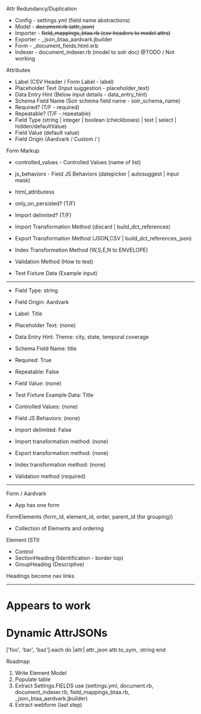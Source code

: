 Attr Redundancy/Duplication
* Config    - settings.yml (field name abstractions)
* Model     - ~~document.rb (attr_json)~~
* Importer  - ~~field_mappings_btaa.rb (csv headers to model attrs)~~
* Exporter  - _json_btaa_aardvark.jbuilder
* Form      - _document_fields.html.erb
* Indexer   - document_indexer.rb (model to solr doc) @TODO / Not working

Attributes
* Label (CSV Header / Form Label - label)
* Placeholder Text (Input suggestion - placeholder_text)
* Data Entry Hint (Below input details - data_entry_hint)
* Schema Field Name (Solr schema field name - solr_schema_name)
* Required? (T/F - required)
* Repeatable? (T/F - repeatable)
* Field Type (string | integer | boolean (checkboxes) | text | select | hidden/defaultValue)
* Field Value (default value)
* Field Origin (Aardvark / Custom / )

Form Markup
* controlled_values - Controlled Values (name of list)
* js_behaviors - Field JS Behaviors (datepicker | autosuggest | input mask)
* html_attributess
* only_on_persisted? (T/F)

* Import delimited? (T/F)
* Import Transformation Method (discard | build_dct_references)
* Export Transformation Method (JSON,CSV | build_dct_references_json)
* Index Transformation Method (W,S,E,N to ENVELOPE)
* Validation Method (How to test)
* Test Fixture Data (Example input)

---
* Field Type: string
* Field Origin: Aardvark
* Label: Title
* Placeholder Text: (none)
* Data Entry Hint: Theme: city, state, temporal coverage
* Schema Field Name: title
* Required: True
* Repeatable: False
* Field Value: (none)
* Test Fixture Example Data: Title

* Controlled Values: (none)
* Field JS Behaviors: (none)

* Import delimited: False
* Import transformation method: (none)
* Export transformation method: (none)
* Index transformation method: (none)
* Validation method (required)

----

Form / Aardvark
* App has one form

FormElements (form_id, element_id, order, parent_id (for grouping))
* Collection of Elements and ordering

Element (STI)
- Control
- SectionHeading (Identification - border top)
- GroupHeading (Descriptive)

Headings become nav links

----

# Appears to work
# Dynamic AttrJSONs
['foo', 'bar', 'baz'].each do |attr|
  attr_json attr.to_sym, :string
end

Roadmap
1. Write Element Model
2. Populate table
3. Extract Settings.FIELDS use (settings.yml, document.rb, document_indexer.rb, field_mappings_btaa.rb, _json_btaa_aardvark.jbuilder)
4. Extract webform (last step)
